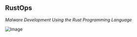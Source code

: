 ## RustOps 

*Malware Development Using the Rust Programming Language* 

![Image](https://nrs.hvrd.art/urn-3:HUAM:CARP06718_dynmc?width=3000&height=3000)
